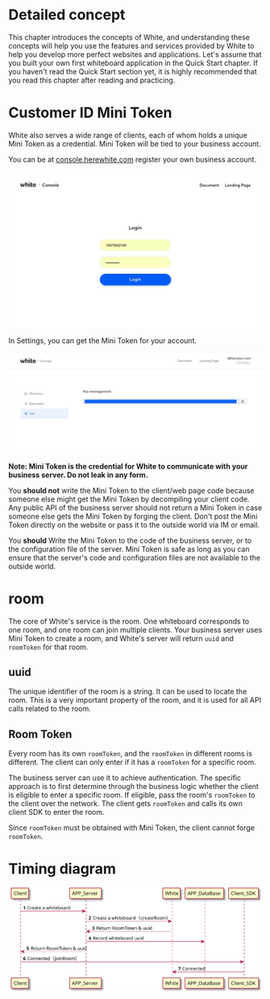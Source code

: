 # Detailed concept

This chapter introduces the concepts of White, and understanding these concepts will help you use the features and services provided by White to help you develop more perfect websites and applications. Let's assume that you built your own first whiteboard application in the Quick Start chapter. If you haven't read the Quick Start section yet, it is highly recommended that you read this chapter after reading and practicing.

# Customer ID Mini Token

White also serves a wide range of clients, each of whom holds a unique Mini Token as a credential. Mini Token will be tied to your business account.

You can be at [console.herewhite.com](https://console.herewhite.com) register your own business account.

![屏幕快照 2018-08-17 15.22.47.png | left | 747x724](../_images/console_login.jpg)

In Settings, you can get the Mini Token for your account.

![屏幕快照 2018-08-17 15.25.13.png | center | 747x394](../_images/consle_key.jpg)

__Note: Mini Token is the credential for White to communicate with your business server. Do not leak in any form.__

You __should not__ write the Mini Token to the client/web page code because someone else might get the Mini Token by decompiling your client code. Any public API of the business server should not return a Mini Token in case someone else gets the Mini Token by forging the client. Don't post the Mini Token directly on the website or pass it to the outside world via IM or email.

You __should__ Write the Mini Token to the code of the business server, or to the configuration file of the server. Mini Token is safe as long as you can ensure that the server's code and configuration files are not available to the outside world.

# room

The core of White's service is the room. One whiteboard corresponds to one room, and one room can join multiple clients. Your business server uses Mini Token to create a room, and White's server will return `uuid` and `roomToken` for that room.

## uuid

The unique identifier of the room is a string. It can be used to locate the room. This is a very important property of the room, and it is used for all API calls related to the room.

## Room Token

Every room has its own `roomToken`, and the `roomToken` in different rooms is different. The client can only enter if it has a `roomToken` for a specific room.

The business server can use it to achieve authentication. The specific approach is to first determine through the business logic whether the client is eligible to enter a specific room. If eligible, pass the room's `roomToken` to the client over the network. The client gets `roomToken` and calls its own client SDK to enter the room.

Since `roomToken` must be obtained with Mini Token, the client cannot forge `roomToken`.

# Timing diagram

![屏幕快照 2018-08-17 15.25.13.png | center | 747x394](../_images/en-uk/white_desgin.svg)

